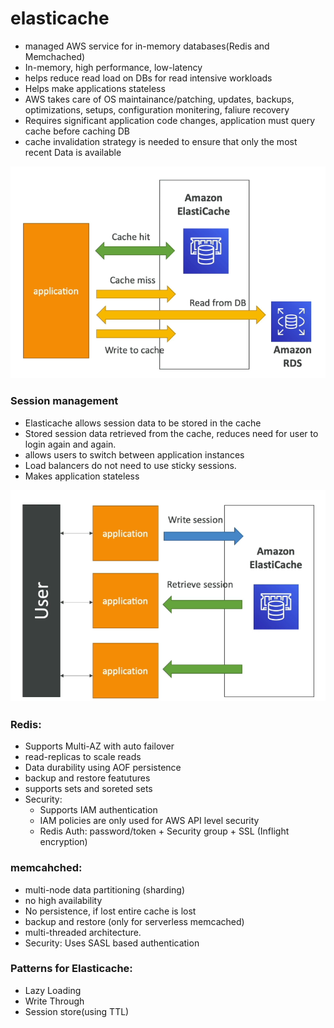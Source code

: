 # elasticache
- managed AWS service for in-memory databases(Redis and Memchached)
- In-memory, high performance, low-latency 
- helps reduce read load on DBs for read intensive workloads 
- Helps make applications stateless 
- AWS takes care of OS maintainance/patching, updates, backups, optimizations, setups, configuration monitering, faliure recovery 
- Requires significant application code changes, application must query cache before caching DB 
- cache invalidation strategy is needed to ensure that only the most recent Data is available

![alt text](./assets/elasticache.png)  

### Session management
- Elasticache allows session data to be stored in the cache
- Stored session data retrieved from the cache, reduces need for user to login again and again.  
- allows users to switch between application instances 
- Load balancers do not need to use sticky sessions.
- Makes application stateless

![alt text](./assets/session-management.png)

### Redis:
- Supports Multi-AZ with auto failover 
- read-replicas to scale reads 
- Data durability using AOF persistence 
- backup and restore featutures 
- supports sets and soreted sets
- Security: 
    - Supports IAM authentication 
    - IAM policies are only used for AWS API level security 
    - Redis Auth: password/token + Security group + SSL (Inflight encryption)


### memcahched: 
- multi-node data partitioning (sharding)
- no high availability 
- No persistence, if lost entire cache is lost
- backup and restore (only for serverless memcached)
- multi-threaded architecture. 
- Security: Uses SASL based authentication

### Patterns for Elasticache: 
- Lazy Loading 
- Write Through 
- Session store(using TTL) 

